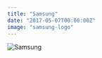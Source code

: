 ```yaml
---
title: "Samsung"
date: "2017-05-07T00:00:00Z"
image: "samsung-logo"
---
```


![Samsung](/samsung.png)
